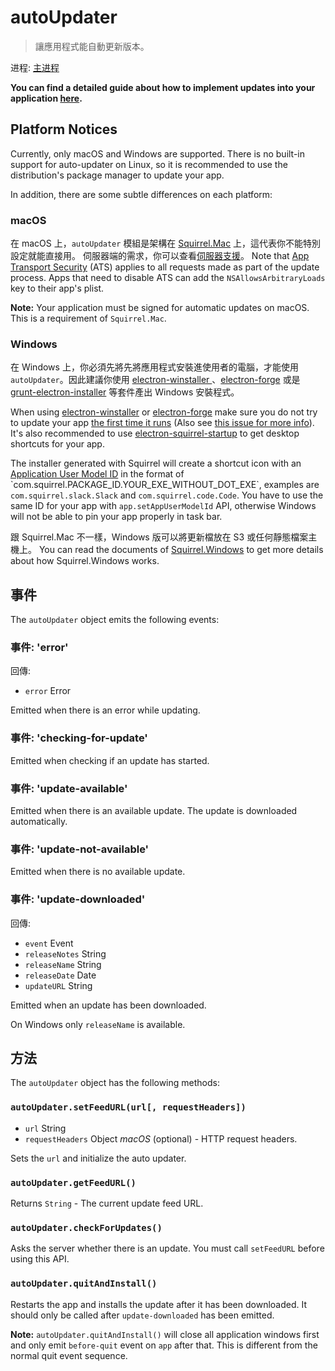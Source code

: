 # autoUpdater

> 讓應用程式能自動更新版本。

进程: [主进程](../glossary.md#main-process)

**You can find a detailed guide about how to implement updates into your application [here](../tutorial/updates.md).**

## Platform Notices

Currently, only macOS and Windows are supported. There is no built-in support for auto-updater on Linux, so it is recommended to use the distribution's package manager to update your app.

In addition, there are some subtle differences on each platform:

### macOS

在 macOS 上，`autoUpdater` 模組是架構在 [Squirrel.Mac](https://github.com/Squirrel/Squirrel.Mac) 上，這代表你不能特別設定就能直接用。 伺服器端的需求，你可以查看[伺服器支援](https://github.com/Squirrel/Squirrel.Mac#server-support)。 Note that [App Transport Security](https://developer.apple.com/library/content/documentation/General/Reference/InfoPlistKeyReference/Articles/CocoaKeys.html#//apple_ref/doc/uid/TP40009251-SW35) (ATS) applies to all requests made as part of the update process. Apps that need to disable ATS can add the `NSAllowsArbitraryLoads` key to their app's plist.

**Note:** Your application must be signed for automatic updates on macOS. This is a requirement of `Squirrel.Mac`.

### Windows

在 Windows 上，你必須先將先將應用程式安裝進使用者的電腦，才能使用 `autoUpdater`。因此建議你使用 [electron-winstaller ](https://github.com/electron/windows-installer)、[electron-forge](https://github.com/electron-userland/electron-forge) 或是 [grunt-electron-installer](https://github.com/electron/grunt-electron-installer) 等套件產出 Windows 安裝程式。

When using [electron-winstaller](https://github.com/electron/windows-installer) or [electron-forge](https://github.com/electron-userland/electron-forge) make sure you do not try to update your app [the first time it runs](https://github.com/electron/windows-installer#handling-squirrel-events) (Also see [this issue for more info](https://github.com/electron/electron/issues/7155)). It's also recommended to use [electron-squirrel-startup](https://github.com/mongodb-js/electron-squirrel-startup) to get desktop shortcuts for your app.

The installer generated with Squirrel will create a shortcut icon with an [Application User Model ID](https://msdn.microsoft.com/en-us/library/windows/desktop/dd378459(v=vs.85).aspx) in the format of `com.squirrel.PACKAGE_ID.YOUR_EXE_WITHOUT_DOT_EXE`, examples are `com.squirrel.slack.Slack` and `com.squirrel.code.Code`. You have to use the same ID for your app with `app.setAppUserModelId` API, otherwise Windows will not be able to pin your app properly in task bar.

跟 Squirrel.Mac 不一樣，Windows 版可以將更新檔放在 S3 或任何靜態檔案主機上。 You can read the documents of [Squirrel.Windows](https://github.com/Squirrel/Squirrel.Windows) to get more details about how Squirrel.Windows works.

## 事件

The `autoUpdater` object emits the following events:

### 事件: 'error'

回傳:

* `error` Error

Emitted when there is an error while updating.

### 事件: 'checking-for-update'

Emitted when checking if an update has started.

### 事件: 'update-available'

Emitted when there is an available update. The update is downloaded automatically.

### 事件: 'update-not-available'

Emitted when there is no available update.

### 事件: 'update-downloaded'

回傳:

* `event` Event
* `releaseNotes` String
* `releaseName` String
* `releaseDate` Date
* `updateURL` String

Emitted when an update has been downloaded.

On Windows only `releaseName` is available.

## 方法

The `autoUpdater` object has the following methods:

### `autoUpdater.setFeedURL(url[, requestHeaders])`

* `url` String
* `requestHeaders` Object *macOS* (optional) - HTTP request headers.

Sets the `url` and initialize the auto updater.

### `autoUpdater.getFeedURL()`

Returns `String` - The current update feed URL.

### `autoUpdater.checkForUpdates()`

Asks the server whether there is an update. You must call `setFeedURL` before using this API.

### `autoUpdater.quitAndInstall()`

Restarts the app and installs the update after it has been downloaded. It should only be called after `update-downloaded` has been emitted.

**Note:** `autoUpdater.quitAndInstall()` will close all application windows first and only emit `before-quit` event on `app` after that. This is different from the normal quit event sequence.